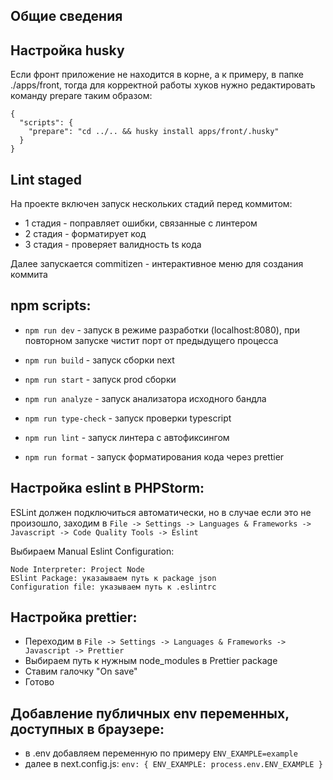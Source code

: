 ## Общие сведения

## Настройка husky 
Если фронт приложение не находится в корне, а к примеру, в папке ./apps/front, тогда для корректной работы хуков нужно редактировать команду prepare таким образом:
```
{
  "scripts": {
    "prepare": "cd ../.. && husky install apps/front/.husky"
  }
}
```

## Lint staged
На проекте включен запуск нескольких стадий перед коммитом:
- 1 стадия - поправляет ошибки, связанные с линтером
- 2 стадия - форматирует код
- 3 стадия - проверяет валидность ts кода

Далее запускается commitizen - интерактивное меню для создания коммита

## npm scripts: 
- ```npm run dev``` - запуск в режиме разработки (localhost:8080), при повторном запуске чистит порт от предыдущего процесса

- ```npm run build``` - запуск сборки next

- ```npm run start``` - запуск prod сборки

- ```npm run analyze``` - запуск анализатора исходного бандла 

- ```npm run type-check``` - запуск проверки typescript

- ```npm run lint``` - запуск линтера с автофиксингом

- ```npm run format``` - запуск форматирования кода через prettier

## Настройка eslint в PHPStorm: 
ESLint должен подключиться автоматически, но в случае если это не произошло, заходим в
```File -> Settings -> Languages & Frameworks -> Javascript -> Code Quality Tools -> Eslint```

Выбираем Manual Eslint Configuration:

    Node Interpreter: Project Node
    ESlint Package: указаываем путь к package json
    Configuration file: указываем путь к .eslintrc


## Настройка prettier:
- Переходим в ```File -> Settings -> Languages & Frameworks -> Javascript -> Prettier```
- Выбираем путь к нужным node_modules в Prettier package
- Ставим галочку "On save"
- Готово

## Добавление публичных env переменных, доступных в браузере:
- в .env добавляем переменную по примеру ```ENV_EXAMPLE=example```
- далее в next.config.js: ```env: { ENV_EXAMPLE: process.env.ENV_EXAMPLE }```